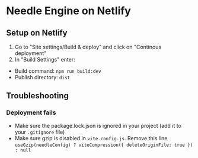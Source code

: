 # Needle Engine on Netlify

## Setup on Netlify
1) Go to "Site settings/Build & deploy" and click on "Continous deployment"
2) In "Build Settings" enter:
  - Build command: `npm run build:dev`
  - Publish directory: `dist`


## Troubleshooting
### Deployment fails
- Make sure the package.lock.json is ignored in your project (add it to your `.gitignore` file)
- Make sure gzip is disabled in `vite.config.js`. Remove this line `useGzip(needleConfig) ? viteCompression({ deleteOriginFile: true }) : null`